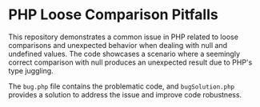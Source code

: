 # PHP Loose Comparison Pitfalls

This repository demonstrates a common issue in PHP related to loose comparisons and unexpected behavior when dealing with null and undefined values.  The code showcases a scenario where a seemingly correct comparison with null produces an unexpected result due to PHP's type juggling.

The `bug.php` file contains the problematic code, and `bugSolution.php` provides a solution to address the issue and improve code robustness.